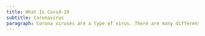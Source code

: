 ```yaml
---
title: What Is Covid-19
subtitle: Coronavirus
paragraph: Corona viruses are a type of virus. There are many different kinds, and some cause disease. A newly identified type has caused a recent outbreak of respiratory illness now called COVID-19.Lauren Sauer, M.S., the director of operations with the Johns Hopkins Office of Critical Event Preparedness and Response .
---
```

